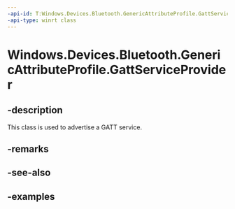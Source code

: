 ```yaml
---
-api-id: T:Windows.Devices.Bluetooth.GenericAttributeProfile.GattServiceProvider
-api-type: winrt class
---
```


<!-- Class syntax.
public class GattServiceProvider 
-->

# Windows.Devices.Bluetooth.GenericAttributeProfile.GattServiceProvider

## -description
This class is used to advertise a GATT service.

## -remarks

## -see-also

## -examples

